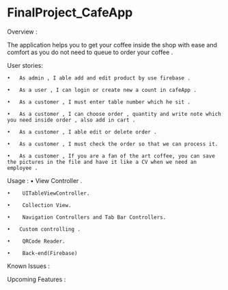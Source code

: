 # FinalProject_CafeApp


Overview : 

The application helps you to get your coffee inside the shop with ease and comfort as you do not need to queue to order your coffee .

User stories:

	•	As admin , I able add and edit product by use firebase .
	
	•	As a user , I can login or create new a count in cafeApp .
	
	•	As a customer , I must enter table number which he sit .
	
	•	As a customer , I can choose order , quantity and write note which you need inside order , also add in cart .
	
	•	As a customer , I able edit or delete order .
	
	•	As a customer , I must check the order so that we can process it.
	
	•	As a customer , If you are a fan of the art coffee, you can save the pictures in the file and have it like a CV when we need an employee .
	
Usage :
	•	View Controller .
	
	•	 UITableViewController.
	
	•	 Collection View.
	
	•	 Navigation Controllers and Tab Bar Controllers. 
	
	•	Custom controlling .
	
	•	 QRCode Reader.
	
	•	 Back-end(Firebase)
	
Known Issues :

Upcoming Features :


